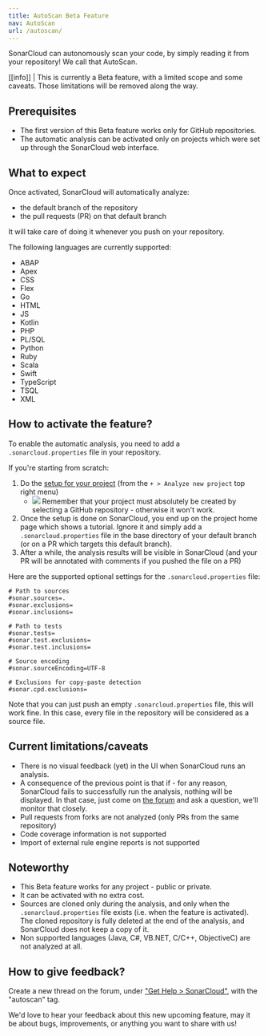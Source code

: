 ```yaml
---
title: AutoScan Beta Feature
nav: AutoScan
url: /autoscan/
---
```


SonarCloud can autonomously scan your code, by simply reading it from your repository! We call that AutoScan.

[[info]]
| This is currently a Beta feature, with a limited scope and some caveats. Those limitations will be removed along the way.


## Prerequisites

* The first version of this Beta feature works only for GitHub repositories. 
* The automatic analysis can be activated only on projects which were set up through the SonarCloud web interface.

## What to expect

Once activated, SonarCloud will automatically analyze: 
* the default branch of the repository
* the pull requests (PR) on that default branch

It will take care of doing it whenever you push on your repository.

The following languages are currently supported: 
* ABAP
* Apex
* CSS
* Flex
* Go
* HTML
* JS
* Kotlin
* PHP
* PL/SQL
* Python
* Ruby
* Scala
* Swift
* TypeScript
* TSQL
* XML

## How to activate the feature?

To enable the automatic analysis, you need to add a `.sonarcloud.properties` file in your repository.

If you're starting from scratch:

1. Do the [setup for your project](/#sonarcloud#/projects/create) (from the `+ > Analyze new project` top right menu)
    * ![](/images/exclamation.svg) Remember that your project must absolutely be created by selecting a GitHub repository - otherwise it won't work.
1. Once the setup is done on SonarCloud, you end up on the project home page which shows a tutorial. Ignore it and simply add a `.sonarcloud.properties` file in the base directory of your default branch (or on a PR which targets this default branch). 
1. After a while, the analysis results will be visible in SonarCloud (and your PR will be annotated with comments if you pushed the file on a PR)

Here are the supported optional settings for the `.sonarcloud.properties` file:
```
# Path to sources
#sonar.sources=.
#sonar.exclusions=
#sonar.inclusions=

# Path to tests
#sonar.tests=
#sonar.test.exclusions=
#sonar.test.inclusions=

# Source encoding
#sonar.sourceEncoding=UTF-8

# Exclusions for copy-paste detection
#sonar.cpd.exclusions=
```

Note that you can just push an empty `.sonarcloud.properties` file, this will work fine. In this case, every file in the repository will be considered as a source file.

## Current limitations/caveats

* There is no visual feedback (yet) in the UI when SonarCloud runs an analysis.
* A consequence of the previous point is that if - for any reason, SonarCloud fails to successfully run the analysis, nothing will be displayed. In that case, just come on [the forum](https://community.sonarsource.com/tags/c/help/sc/autoscan) and ask a question, we'll monitor that closely.
* Pull requests from forks are not analyzed (only PRs from the same repository)
* Code coverage information is not supported
* Import of external rule engine reports is not supported

## Noteworthy

* This Beta feature works for any project - public or private.
* It can be activated with no extra cost.
* Sources are cloned only during the analysis, and only when the `.sonarcloud.properties` file exists (i.e. when the feature is activated). The cloned repository is fully deleted at the end of the analysis, and SonarCloud does not keep a copy of it.
* Non supported languages (Java, C#, VB.NET, C/C++, ObjectiveC) are not analyzed at all.

## How to give feedback?

Create a new thread on the forum, under ["Get Help > SonarCloud"](https://community.sonarsource.com/tags/c/help/sc/autoscan), with the "autoscan" tag.

We'd love to hear your feedback about this new upcoming feature, may it be about bugs, improvements, or anything you want to share with us!
